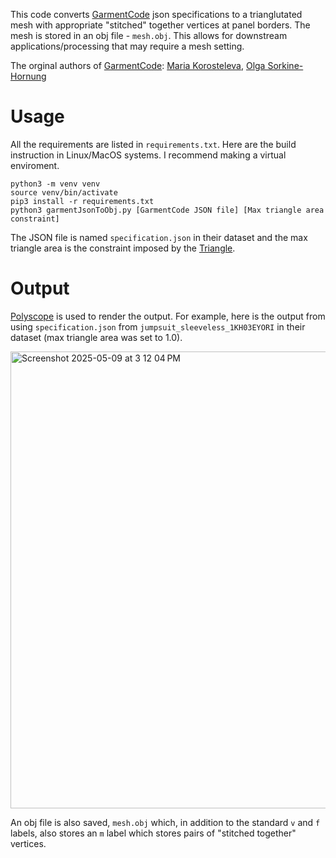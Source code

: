 This code converts [GarmentCode](https://github.com/maria-korosteleva/GarmentCode.git) json specifications to a trianglutated mesh with appropriate "stitched" together vertices at panel borders. The mesh is stored in an obj file - `mesh.obj`. This allows for downstream applications/processing that may require a mesh setting. 

The orginal authors of [GarmentCode](https://github.com/maria-korosteleva/GarmentCode.git): [Maria Korosteleva](https://korosteleva.com/), [Olga Sorkine-Hornung](https://igl.ethz.ch/people/sorkine/)

# Usage 

All the requirements are listed in `requirements.txt`. Here are the build instruction in Linux/MacOS systems. I recommend making a virtual enviroment. 

```
python3 -m venv venv
source venv/bin/activate
pip3 install -r requirements.txt
python3 garmentJsonToObj.py [GarmentCode JSON file] [Max triangle area constraint]
```

The JSON file is named `specification.json` in their dataset and the max triangle area is the constraint imposed by the [Triangle](https://www.cs.cmu.edu/~quake/triangle.switch.html).

# Output 

[Polyscope](https://polyscope.run/) is used to render the output. For example, here is the output from using `specification.json` from `jumpsuit_sleeveless_1KH03EYORI` in their dataset (max triangle area was set to 1.0).

<img width="731" alt="Screenshot 2025-05-09 at 3 12 04 PM" src="https://github.com/user-attachments/assets/dc30cf65-c07e-4106-86c9-e861ec3d9d0e" />

An obj file is also saved, `mesh.obj` which, in addition to the standard `v` and `f` labels, also stores an `m` label which stores pairs of "stitched together" vertices. 
